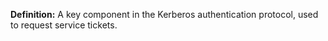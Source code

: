 **Definition:**
 A key component in the Kerberos authentication protocol, used to request service tickets.